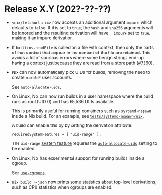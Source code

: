 # Release X.Y (202?-??-??)

* `<nix/fetchurl.nix>` now accepts an additional argument `impure` which
  defaults to `false`.  If it is set to `true`, the `hash` and `sha256`
  arguments will be ignored and the resulting derivation will have
  `__impure` set to `true`, making it an impure derivation.

* If `builtins.readFile` is called on a file with context, then only the parts
  of that context that appear in the content of the file are retained.
  This avoids a lot of spurious errors where some benign strings end-up having
  a context just because they are read from a store path
  ([#7260](https://github.com/NixOS/nix/pull/7260)).

* Nix can now automatically pick UIDs for builds, removing the need to
  create `nixbld*` user accounts.

  See [`auto-allocate-uids`].

  [`auto-allocate-uids`]: (../command-ref/conf-file.md#conf-auto-allocate-uids)

* On Linux, Nix can now run builds in a user namespace where the build
  runs as root (UID 0) and has 65,536 UIDs available.

  <!-- FIXME: move this to its own section about system features -->

  This is primarily useful for running containers such as `systemd-nspawn`
  inside a Nix build. For an example, see [`tests/systemd-nspawn/nix`][nspawn].

  [nspawn]: https://github.com/NixOS/nix/blob/67bcb99700a0da1395fa063d7c6586740b304598/tests/systemd-nspawn.nix.

  A build can enable this by by setting the derivation attribute:

  ```
  requiredSystemFeatures = [ "uid-range" ];
  ```

  The `uid-range` [system feature] requires the [`auto-allocate-uids`]
  setting to be enabled.

  [system feature]: (../command-ref/conf-file.md#conf-system-features),

* On Linux, Nix has experimental support for running builds inside a
  cgroup.

  See [`use-cgroups`](../command-ref/conf-file.md#conf-use-cgroups).

* `nix build --json` now prints some statistics about top-level
  derivations, such as CPU statistics when cgroups are enabled.
